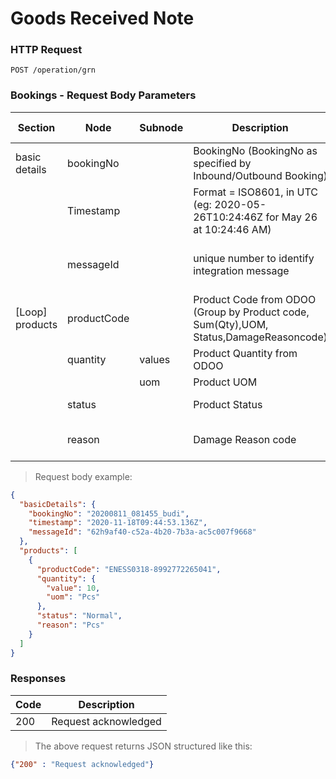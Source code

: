 # Goods Received Note

### HTTP Request

`POST /operation/grn`

### Bookings - Request Body Parameters

| Section | Node   | Subnode  | Description |  Expected Value | Required | 
| ----- | ------| ------|------------------ | ----| --- | 
| basic details| bookingNo || BookingNo (BookingNo as specified by Inbound/Outbound Booking)|Alphanumeric| Yes | 
| | Timestamp |  | Format = ISO8601, in UTC (eg: 2020-05-26T10:24:46Z for May 26 at 10:24:46 AM) | Alphanumeric| Yes|
||messageId||unique number to identify integration message| UUID (Universally Unique Identifier) | Yes|
| [Loop] products|productCode| |Product Code from ODOO (Group by Product code, Sum(Qty),UOM, Status,DamageReasoncode)|Alphanumeric|Yes
||quantity|values|Product Quantity from ODOO| Numeric | Yes
|||uom|Product UOM|Text | Yes
||status||Product Status|Product Status|
||reason ||Damage Reason code|Product Damage Reason Code|


> Request body example:

```json
{
  "basicDetails": {
    "bookingNo": "20200811_081455_budi",
    "timestamp": "2020-11-18T09:44:53.136Z",
    "messageId": "62h9af40-c52a-4b20-7b3a-ac5c007f9668"
  },
  "products": [
    {
      "productCode": "ENESS0318-8992772265041",
      "quantity": {
        "value": 10,
        "uom": "Pcs"
      },
      "status": "Normal",
      "reason": "Pcs"
    }
  ]
}
```
### Responses 

|Code| Description 
|----|---------------------
| 200| Request acknowledged 


> The above request returns JSON structured like this:

```json 
{"200" : "Request acknowledged"}
```
